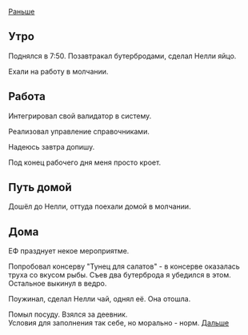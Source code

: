 [Раньше](2020.04.27.md)  
## Утро
Поднялся в 7:50. Позавтракал бутербродами, сделал Нелли яйцо.

Ехали на работу в молчании.
## Работа
Интегрировал свой валидатор в систему.

Реализовал управление справочниками.

Надеюсь завтра допишу.

Под конец рабочего дня меня просто кроет.
## Путь домой
Дошёл до Нелли, оттуда поехали домой в молчании.
## Дома
ЕФ празднует некое мероприятме.

Попробовал консерву "Тунец для салатов" - в консерве оказалась труха со вкусом рыбы. Съев два бутерброда я убедился в этом. Остальное выкинул в ведро.  

Поужинал, сделал Нелли чай, однял её. Она отошла.  

Помыл посуду. Взялся за деевник.  
Условия для заполнения так себе, но морально - норм.
[Дальше](2020.04.29.md)